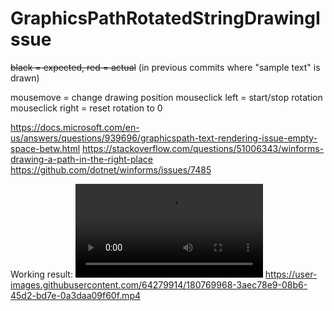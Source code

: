 # GraphicsPathRotatedStringDrawingIssue

~~black = expected, red = actual~~ (in previous commits where "sample text" is drawn)

mousemove = change drawing position
mouseclick left = start/stop rotation
mouseclick right = reset rotation to 0

https://docs.microsoft.com/en-us/answers/questions/939696/graphicspath-text-rendering-issue-empty-space-betw.html
https://stackoverflow.com/questions/51006343/winforms-drawing-a-path-in-the-right-place
https://github.com/dotnet/winforms/issues/7485


Working result:
<video src="https://i.imgur.com/tDNsjcW.mp4"></video>
https://user-images.githubusercontent.com/64279914/180769968-3aec78e9-08b6-45d2-bd7e-0a3daa09f60f.mp4

